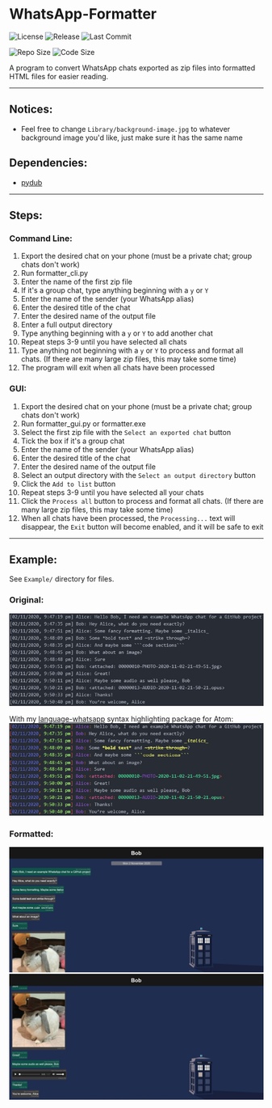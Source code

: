# WhatsApp-Formatter

![License](https://img.shields.io/github/license/DoctorDalek1963/WhatsApp-Formatter)
![Release](https://img.shields.io/github/v/release/DoctorDalek1963/WhatsApp-Formatter)
![Last Commit](https://img.shields.io/github/last-commit/DoctorDalek1963/WhatsApp-Formatter)

![Repo Size](https://img.shields.io/github/repo-size/DoctorDalek1963/WhatsApp-Formatter)
![Code Size](https://img.shields.io/github/languages/code-size/DoctorDalek1963/WhatsApp-Formatter)

A program to convert WhatsApp chats exported as zip files into formatted HTML files for easier reading.

---

## Notices:
- Feel free to change `Library/background-image.jpg` to whatever background image you'd like, just make sure it has the same name

## Dependencies:
- [pydub](http://pydub.com/)

---

## Steps:

### Command Line:
1. Export the desired chat on your phone (must be a private chat; group chats don't work)
2. Run formatter_cli.py
3. Enter the name of the first zip file
4. If it's a group chat, type anything beginning with a `y` or `Y`
5. Enter the name of the sender (your WhatsApp alias)
6. Enter the desired title of the chat
7. Enter the desired name of the output file
8. Enter a full output directory
9. Type anything beginning with a `y` or `Y` to add another chat
10. Repeat steps 3-9 until you have selected all chats
11. Type anything not beginning with a `y` or `Y` to process and format all chats. (If there are many large zip files, this may take some time)
12. The program will exit when all chats have been processed

### GUI:
1. Export the desired chat on your phone (must be a private chat; group chats don't work)
2. Run formatter_gui.py or formatter.exe
3. Select the first zip file with the `Select an exported chat` button
4. Tick the box if it's a group chat
5. Enter the name of the sender (your WhatsApp alias)
6. Enter the desired title of the chat
7. Enter the desired name of the output file
8. Select an output directory with the `Select an output directory` button
9. Click the `Add to list` button
10. Repeat steps 3-9 until you have selected all your chats
11. Click the `Process all` button to process and format all chats. (If there are many large zip files, this may take some time)
12. When all chats have been processed, the `Processing...` text will disappear, the `Exit` button will become enabled, and it will be safe to exit

---

## Example:
See `Example/` directory for files.

### Original:
![Exported chat in plain text](Example/Images/o1.jpg)


With my [language-whatsapp](https://github.com/DoctorDalek1963/language-whatsapp) syntax highlighting package for Atom:
![Exported chat in highlighted plain text](Example/Images/o2.jpg)

### Formatted:
![Formatted chat 1](Example/Images/f1.jpg)
![Formatted chat 2](Example/Images/f2.jpg)
